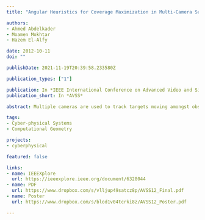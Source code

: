 ```yaml
---
title: "Angular Heuristics for Coverage Maximization in Multi-Camera Surveillance"

authors:
- Ahmed Abdelkader
- Moamen Mokhtar
- Hazem El-Alfy

date: 2012-10-11
doi: ""

publishDate: 2021-11-19T20:39:58.233580Z

publication_types: ["1"]

publication: In *IEEE International Conference on Advanced Video and Signal-Based Surveillance*
publication_short: In *AVSS*

abstract: Multiple cameras are used to track targets moving amongst obstacles. Surveillance video streamed from a top-view camera is processed to control the orientation of multiple pan-tilt-zoom cameras to cover as many targets as possible at high resolutions. The problem of maximizing the number of covered targets with a set of cameras has been shown to be computationally expensive and hence, several approximations have been suggested in the literature. We develop our own ones, compare them to some existing approaches by extensive simulation and show their superiority. Our new heuristics make an attempt at continuous panning that is needed when moving to real world experimentation to achieve seamless target tracking.

tags:
- Cyber-physical Systems
- Computational Geometry

projects:
- cyberphysical

featured: false

links:
- name: IEEEXplore
  url: https://ieeexplore.ieee.org/document/6328044
- name: PDF
  url: https://www.dropbox.com/s/vlljup49satcz8p/AVSS12_Final.pdf
- name: Poster
  url: https://www.dropbox.com/s/blod1v04tcrki8z/AVSS12_Poster.pdf

---
```

